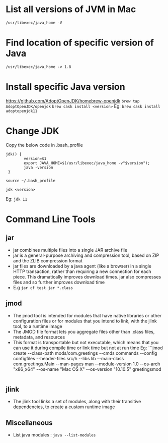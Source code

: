 # List all versions of JVM in Mac
`/usr/libexec/java_home -V`

# Find location of specific version of Java
`/usr/libexec/java_home -v 1.8`

# Install specific Java version
https://github.com/AdoptOpenJDK/homebrew-openjdk
`brew tap AdoptOpenJDK/openjdk`
`brew cask install <version>`
Eg: `brew cask install adoptopenjdk11`

# Change JDK
Copy the below code in .bash_profile
```
jdk() {
        version=$1
        export JAVA_HOME=$(/usr/libexec/java_home -v"$version");
        java -version
 }
 ```

 `source ~/.bash_profile`

 `jdk <version>`

 Eg: `jdk 11`

 

# Command Line Tools
## jar
- jar combines multiple files into a single JAR archive file
- jar is a general-purpose archiving and compression tool, based on ZIP and the ZLIB compression format
- jar files are downloaded by a java agent (like a browser) in a single HTTP transaction, rather than requiring a new connection for each piece. This dramatically improves download times. jar also compresses files and so further improves download time
- E.g `jar cf test.jar *.class`

## jmod
- The jmod tool is intended for modules that have native libraries or other configuration files or for modules that you intend to link, with the jlink tool, to a runtime image
- The JMOD file format lets you aggregate files other than .class files, metadata, and resources
- This format is transportable but not executable, which means that you can use it during compile time or link time but not at run time
Eg: ```jmod create --class-path mods/com.greetings --cmds commands
  --config configfiles --header-files src/h --libs lib
  --main-class com.greetings.Main --man-pages man --module-version 1.0
  --os-arch "x86_x64" --os-name "Mac OS X"
  --os-version "10.10.5" greetingsmod
  ```

## jlink
- The jlink tool links a set of modules, along with their transitive dependencies, to create a custom runtime image

## Miscellaneous
- List java modules : `java --list-modules`
